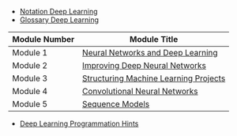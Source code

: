 * [Notation Deep Learning](./notation_deep_learning.md)
* [Glossary Deep Learning](./glossary_deep_learning.md)

| Module Number | Module Title |
|---------------|--------------|
| Module 1  | [Neural Networks and Deep Learning](./M1_neural_networks_and_deep_learning.md) |
| Module 2 | [Improving Deep Neural Networks](./M2_improving_deep_neural_networks.md) |
| Module 3 | [Structuring Machine Learning Projects](./M3_structuring_machine_learning_projects.md) |
| Module 4 | [Convolutional Neural Networks](./M4_convolutional_neural_networks.md) |
| Module 5 | [Sequence Models](./M5_sequence_models.md) |

- [Deep Learning Programmation Hints](./deep_learning_programmation_hints.md)


